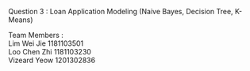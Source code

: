 Question 3 : Loan Application Modeling (Naive Bayes, Decision Tree, K-Means)

Team Members : <br>
Lim Wei Jie 1181103501 <br>
Loo Chen Zhi 1181103230 <br>
Vizeard Yeow 1201302836
